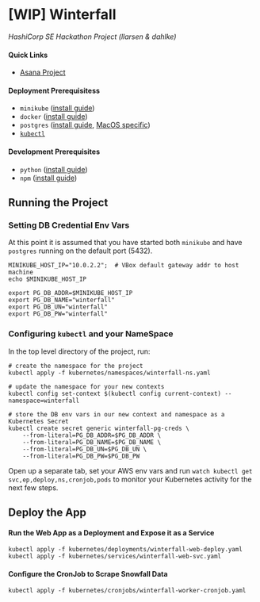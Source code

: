 # [WIP] Winterfall
_HashiCorp SE Hackathon Project (llarsen & dahlke)_

#### Quick Links
- [Asana Project](https://app.asana.com/0/1108361432591475/1108361432591511)

#### Deployment Prerequisitess
- `minikube` ([install guide](https://kubernetes.io/docs/tasks/tools/install-minikube/))
- `docker` ([install guide](https://docs.docker.com/install/))
- `postgres` ([install guide](https://www.postgresql.org/download/), [MacOS specific](http://exponential.io/blog/2015/02/21/install-postgresql-on-mac-os-x-via-brew/))
- [`kubectl`](https://kubernetes.io/docs/tasks/tools/install-kubectl/)

#### Development Prerequisites
- `python` ([install guide](https://www.python.org/downloads/))
- `npm` ([install guide](https://www.npmjs.com/get-npm))


## Running the Project

### Setting DB Credential  Env Vars

At this point it is assumed that you have started both `minikube` and have `postgres` running on the default port (5432).

```
MINIKUBE_HOST_IP="10.0.2.2";  # VBox default gateway addr to host machine
echo $MINIKUBE_HOST_IP

export PG_DB_ADDR=$MINIKUBE_HOST_IP
export PG_DB_NAME="winterfall"
export PG_DB_UN="winterfall"
export PG_DB_PW="winterfall"
```

### Configuring `kubectl` and your NameSpace
In the top level directory of the project, run:

```
# create the namespace for the project
kubectl apply -f kubernetes/namespaces/winterfall-ns.yaml

# update the namespace for your new contexts
kubectl config set-context $(kubectl config current-context) --namespace=winterfall

# store the DB env vars in our new context and namespace as a Kubernetes Secret
kubectl create secret generic winterfall-pg-creds \
    --from-literal=PG_DB_ADDR=$PG_DB_ADDR \
    --from-literal=PG_DB_NAME=$PG_DB_NAME \
    --from-literal=PG_DB_UN=$PG_DB_UN \
    --from-literal=PG_DB_PW=$PG_DB_PW
```

Open up a separate tab, set your AWS env vars and run `watch kubectl get svc,ep,deploy,ns,cronjob,pods` to monitor your Kubernetes activity for the next few steps.

## Deploy the App

#### Run the Web App as a Deployment and Expose it as a Service

```
kubectl apply -f kubernetes/deployments/winterfall-web-deploy.yaml
kubectl apply -f kubernetes/services/winterfall-web-svc.yaml
```

#### Configure the CronJob to Scrape Snowfall Data

```
kubectl apply -f kubernetes/cronjobs/winterfall-worker-cronjob.yaml
```

